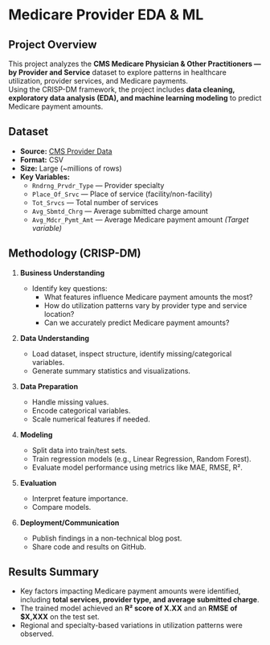 # Medicare Provider EDA & ML

## Project Overview
This project analyzes the **CMS Medicare Physician & Other Practitioners — by Provider and Service** dataset to explore patterns in healthcare utilization, provider services, and Medicare payments.  
Using the CRISP-DM framework, the project includes **data cleaning, exploratory data analysis (EDA), and machine learning modeling** to predict Medicare payment amounts.


## Dataset
- **Source:** [CMS Provider Data](https://data.cms.gov/provider-summary-by-type-of-service/medicare-physician-other-practitioners/medicare-physician-other-practitioners-by-provider-and-service)
- **Format:** CSV
- **Size:** Large (~millions of rows)
- **Key Variables:**
  - `Rndrng_Prvdr_Type` — Provider specialty
  - `Place_Of_Srvc` — Place of service (facility/non-facility)
  - `Tot_Srvcs` — Total number of services
  - `Avg_Sbmtd_Chrg` — Average submitted charge amount
  - `Avg_Mdcr_Pymt_Amt` — Average Medicare payment amount *(Target variable)*


## Methodology (CRISP-DM)
1. **Business Understanding**
   - Identify key questions:
     - What features influence Medicare payment amounts the most?
     - How do utilization patterns vary by provider type and service location?
     - Can we accurately predict Medicare payment amounts?
   
2. **Data Understanding**
   - Load dataset, inspect structure, identify missing/categorical variables.
   - Generate summary statistics and visualizations.

3. **Data Preparation**
   - Handle missing values.
   - Encode categorical variables.
   - Scale numerical features if needed.

4. **Modeling**
   - Split data into train/test sets.
   - Train regression models (e.g., Linear Regression, Random Forest).
   - Evaluate model performance using metrics like MAE, RMSE, R².

5. **Evaluation**
   - Interpret feature importance.
   - Compare models.

6. **Deployment/Communication**
   - Publish findings in a non-technical blog post.
   - Share code and results on GitHub.



## Results Summary
- Key factors impacting Medicare payment amounts were identified, including **total services, provider type, and average submitted charge**.
- The trained model achieved an **R² score of X.XX** and an **RMSE of $X,XXX** on the test set.
- Regional and specialty-based variations in utilization patterns were observed.
